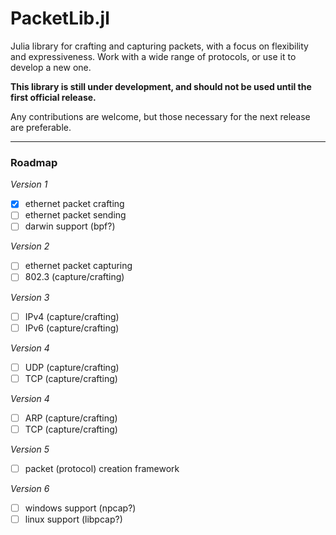 # PacketLib.jl

Julia library for crafting and capturing packets, with a focus on flexibility and expressiveness. Work with a wide range of protocols, or use it to develop a new one.

**This library is still under development, and should not be used until the first official release.**

Any contributions are welcome, but those necessary for the next release are preferable.

___

### Roadmap

_Version 1_

- [x] ethernet packet crafting
- [ ] ethernet packet sending
- [ ] darwin support (bpf?)

_Version 2_

- [ ] ethernet packet capturing
- [ ] 802.3 (capture/crafting)

_Version 3_

- [ ] IPv4 (capture/crafting)
- [ ] IPv6 (capture/crafting)

_Version 4_

- [ ] UDP (capture/crafting)
- [ ] TCP (capture/crafting)

_Version 4_

- [ ] ARP (capture/crafting)
- [ ] TCP (capture/crafting)

_Version 5_

- [ ] packet (protocol) creation framework

_Version 6_
- [ ] windows support (npcap?)
- [ ] linux support (libpcap?)
